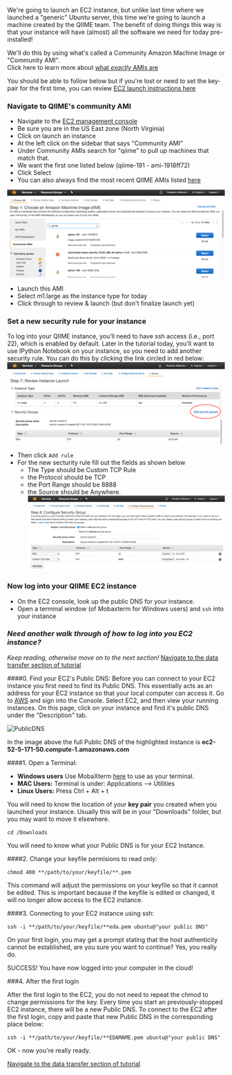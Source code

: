 
We're going to launch an EC2 instance, but unlike last time where we launched a "generic" Ubuntu server,
this time we're going to launch a machine created by the QIIME team.  The benefit of doing things this way
is that your instance will have (almost) all the software we need for today pre-installed!

We'll do this by using what's called a Community Amazon Machine Image or "Community AMI".  
Click here to learn more about [what *exactly* AMIs are](http://docs.aws.amazon.com/AWSEC2/latest/UserGuide/AMIs.html)

You should be able to follow below but if you're lost 
or need to set the key-pair for the first time, you can review [EC2 launch instructions here](http://angus.readthedocs.io/en/2016/amazon/index.html)

### Navigate to QIIME's community AMI
- Navigate to the [EC2 management console](https://console.aws.amazon.com/ec2/v2/home?region=us-east-1#LaunchInstanceWizard:)
- Be sure you are in the US East zone (North Virginia)
- Click on launch an instance
- At the left click on the sidebar that says "Community AMI"
- Under Community AMIs search for "qiime" to pull up machines that match that.  
- We want the first one listed below (qiime-191 - ami-1918ff72)
- Click Select
- You can also always find the most recent QIIME AMIs listed [here](http://qiime.org/home_static/dataFiles.html)

![Community AMI image](../img/qiime-ami-01.png)

- Launch this AMI
- Select m1.large as the instance type for today 
- Click through to review & launch  (but don't finalize launch yet)

### Set a new security rule for your instance 
To log into your QIIME instance, you’ll need to have ssh access (i.e., port 22), which is enabled by default.
Later in the tutorial today, you'll want to use IPython Notebook on your instance, so you need to add another security rule. You can do this by clicking the link circled in red below:
![Edit security rules](../img/qiime-ami-02.png)

- Then click `Add rule`
- For the new secturity rule fill out the fields as shown below
  - The Type should be Custom TCP Rule
  - the Protocol should be TCP
  - the Port Range should be 8888
  - the Source should be Anywhere.
![New security rule](../img/qiime-ami-03.png)

### Now log into your QIIME EC2 instance
- On the EC2 console, look up the public DNS for your instance.
- Open a terminal window (of Mobaxterm for Windows users) and `ssh` into your instance

### *Need another walk through of how to log into you EC2 instance?*
*Keep reading, otherwise move on to the next section!*
[Navigate to the data transfer section of tutorial](https://github.com/ewilbanks/micdiv2017/blob/master/tutorials/2017-02-16-qiime-startup.md)

####0. Find your EC2's Public DNS:
Before you can connect to your EC2 instance you first need to find its Public DNS. This essentially acts as an address for your EC2 instance so that your local computer can access it. Go to [AWS](http://aws.amazon.com/) and sign into the Console. Select EC2, and then view your running instances. On this page, click on your instance and find it's public DNS under the "Description" tab.

![PublicDNS](https://github.com/ewilbanks/2015-tutorials/blob/master/img/EC2_Public_DNS.png?raw=true)

In the image above the full Public DNS of the highlighted instance is **ec2-52-5-171-50.compute-1.amazonaws.com**

####1. Open a Terminal:
- **Windows users** Use MobaXterm [here](http://mobaxterm.mobatek.net/download.html) to use as your terminal. 
- **MAC Users:** Terminal is under: Applications --> Utilities
- **Linux Users:** Press Ctrl + Alt + t

You will need to know the location of your **key pair** you created when you launched your instance.  Usually this will be in your "Downloads" folder, but you may want to move it elsewhere.
 
```
cd /Downloads
```

You will need to know what your Public DNS is for your EC2 Instance.

####2. Change your keyfile permisions to read only:

```
chmod 400 **/path/to/your/keyfile/**.pem
```
This command will adjust the permissions on your keyfile so that it cannot be edited. This is important because if the keyfile is edited or changed, it will no longer allow access to the EC2 instance.

####3. Connecting to your EC2 instance using ssh:

```
ssh -i **/path/to/your/keyfile/**eda.pem ubuntu@"your public DNS"
```



On your first login, you may get a prompt stating that the host authenticity cannot be established, are you sure you want to continue?  Yes, you really do.

SUCCESS! You have now logged into your computer in the cloud!

###4. After the first login

After the first login to the EC2, you do not need to repeat the chmod to change permissions for the key.
Every time you start an previously-stopped EC2 instance, there will be a new Public DNS.  To connect to the EC2 after the first login, copy and paste that new Public DNS in the corresponding place below:

```
ssh -i **/path/to/your/keyfile/**EDAMAME.pem ubuntu@"your public DNS"
```

OK - now you're really ready.  

[Navigate to the data transfer section of tutorial](https://github.com/ewilbanks/micdiv2017/blob/master/tutorials/2017-02-16-qiime-startup.md)


